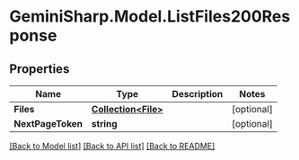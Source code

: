 # GeminiSharp.Model.ListFiles200Response

## Properties

Name | Type | Description | Notes
------------ | ------------- | ------------- | -------------
**Files** | [**Collection&lt;File&gt;**](File.md) |  | [optional] 
**NextPageToken** | **string** |  | [optional] 

[[Back to Model list]](../README.md#documentation-for-models) [[Back to API list]](../README.md#documentation-for-api-endpoints) [[Back to README]](../README.md)

